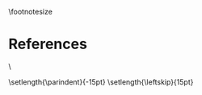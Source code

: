 \footnotesize

<!-- 
Do not edit this page.

References are automatically generated from the BibTex file (References.bib)

...which you should create using your reference manager.
-->

# References

\ 

\setlength{\parindent}{-15pt}
\setlength{\leftskip}{15pt}
<!--\setlength{\parskip}{8pt}-->
